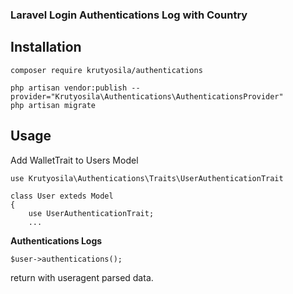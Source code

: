 ### Laravel Login Authentications Log with Country


Installation
-
``` 
composer require krutyosila/authentications
```

```
php artisan vendor:publish --provider="Krutyosila\Authentications\AuthenticationsProvider"
php artisan migrate
```

Usage
-
Add WalletTrait to Users Model
```
use Krutyosila\Authentications\Traits\UserAuthenticationTrait

class User exteds Model
{
    use UserAuthenticationTrait;
    ...
```

**Authentications Logs**
```
$user->authentications();
```

return with useragent parsed data.


